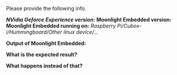 Please provide the following info.

**_NVidia Geforce Experience version:_**
**Moonlight Embedded version:**
**Moonlight Embedded running on:** _Raspberry Pi/Cubox-i/Hummingboard/Other linux device/..._

**Output of Moonlight Embedded:**

**What is the expected result?**

**What happens instead of that?**
